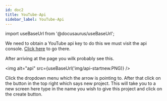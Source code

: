 ```yaml
---
id: doc2
title: YouTube-Api
sidebar_label: YouTube-Api
---
```


import useBaseUrl from '@docusaurus/useBaseUrl';

We need to obtain a YouTube api key to do this we must visit the api console. [Click here](https://console.developers.google.com/apis/dashboard) to go there. 

After arriving at the page you wilk probably see this.

<img alt="api" src={useBaseUrl('img/api-startnew.PNG)} />
                                
Click the dropdown menu which the arrow is pointing to. After that click on the button in the top right which says new project. This will take you to a new screen here type in the name you wish to give this project and click on the create button.
